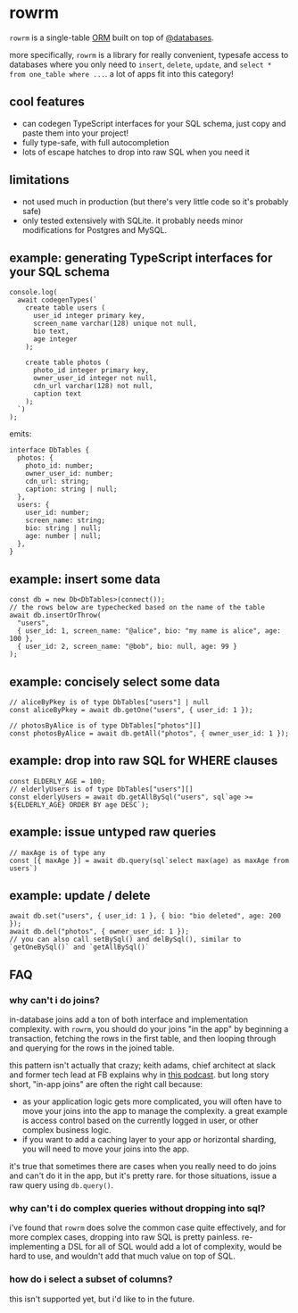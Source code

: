 # rowrm


`rowrm` is a single-table [ORM](https://en.wikipedia.org/wiki/Object-relational_mapping) built on top of [@databases](https://www.atdatabases.org/).

more specifically, `rowrm` is a library for really convenient, typesafe access to databases where you only need to `insert`, `delete`, `update`, and `select * from one_table where ...`. a lot of apps fit into this category!

## cool features

- can codegen TypeScript interfaces for your SQL schema, just copy and paste them into your project!
- fully type-safe, with full autocompletion
- lots of escape hatches to drop into raw SQL when you need it

## limitations

- not used much in production (but there's very little code so it's probably safe)
- only tested extensively with SQLite. it probably needs minor modifications for Postgres and MySQL.

## example: generating TypeScript interfaces for your SQL schema

```
console.log(
  await codegenTypes(`
    create table users (
      user_id integer primary key,
      screen_name varchar(128) unique not null,
      bio text,
      age integer
    );

    create table photos (
      photo_id integer primary key,
      owner_user_id integer not null,
      cdn_url varchar(128) not null,
      caption text
    );
  `)
);
```

emits:

```
interface DbTables {
  photos: {
    photo_id: number;
    owner_user_id: number;
    cdn_url: string;
    caption: string | null;
  },
  users: {
    user_id: number;
    screen_name: string;
    bio: string | null;
    age: number | null;
  },
}
```

## example: insert some data

```
const db = new Db<DbTables>(connect());
// the rows below are typechecked based on the name of the table
await db.insertOrThrow(
  "users",
  { user_id: 1, screen_name: "@alice", bio: "my name is alice", age: 100 },
  { user_id: 2, screen_name: "@bob", bio: null, age: 99 }
);
```

## example: concisely select some data

```
// aliceByPkey is of type DbTables["users"] | null
const aliceByPkey = await db.getOne("users", { user_id: 1 });

// photosByAlice is of type DbTables["photos"][]
const photosByAlice = await db.getAll("photos", { owner_user_id: 1 });
```

## example: drop into raw SQL for WHERE clauses

```
const ELDERLY_AGE = 100;
// elderlyUsers is of type DbTables["users"][]
const elderlyUsers = await db.getAllBySql("users", sql`age >= ${ELDERLY_AGE} ORDER BY age DESC`);
```

## example: issue untyped raw queries

```
// maxAge is of type any
const [{ maxAge }] = await db.query(sql`select max(age) as maxAge from users`)
```

## example: update / delete

```
await db.set("users", { user_id: 1 }, { bio: "bio deleted", age: 200 });
await db.del("photos", { owner_user_id: 1 });
// you can also call setBySql() and delBySql(), similar to `getOneBySql()` and `getAllBySql()`
```

## FAQ

### why can't i do joins?

in-database joins add a ton of both interface and implementation complexity. with `rowrm`, you should do your joins "in the app" by beginning a transaction, fetching the rows in the first table, and then looping through and querying for the rows in the joined table.

this pattern isn't actually that crazy; keith adams, chief architect at slack and former tech lead at FB explains why in [this podcast](https://softwareengineeringdaily.com/2019/07/15/facebook-php-with-keith-adams/). but long story short, "in-app joins" are often the right call because:
* as your application logic gets more complicated, you will often have to move your joins into the app to manage the complexity. a great example is access control based on the currently logged in user, or other complex business logic.
* if you want to add a caching layer to your app or horizontal sharding, you will need to move your joins into the app.

it's true that sometimes there are cases when you really need to do joins and can't do it in the app, but it's pretty rare. for those situations, issue a raw query using `db.query()`.

### why can't i do complex queries without dropping into sql?

i've found that `rowrm` does solve the common case quite effectively, and for more complex cases, dropping into raw SQL is pretty painless. re-implementing a DSL for all of SQL would add a lot of complexity, would be hard to use, and wouldn't add that much value on top of SQL.

### how do i select a subset of columns?

this isn't supported yet, but i'd like to in the future.
